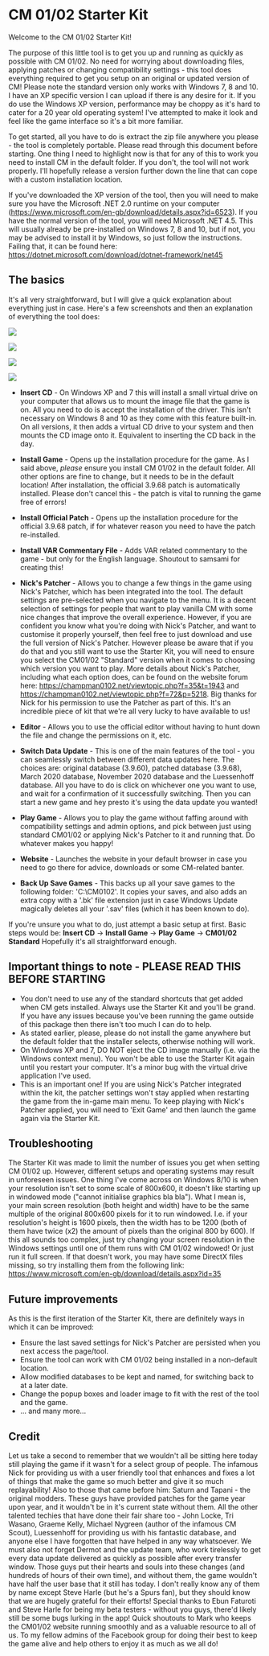# CM 01/02 Starter Kit

Welcome to the CM 01/02 Starter Kit!

The purpose of this little tool is to get you up and running as quickly as possible with CM 01/02. No need for worrying about downloading files, applying patches or changing compatibility settings - this tool does everything required to get you setup on an original or updated version of CM! Please note the standard version only works with Windows 7, 8 and 10. I have an XP specific version I can upload if there is any desire for it.
If you do use the Windows XP version, performance may be choppy as it's hard to cater for a 20 year old operating system! I've attempted to make it look and feel like the game interface so it's a bit more familiar.

To get started, all you have to do is extract the zip file anywhere you please - the tool is completely portable. Please read through this document before starting. One thing I need to highlight now is that for any of this to work you need to install CM in the default folder.
If you don't, the tool will not work properly. I'll hopefully release a version further down the line that can cope with a custom installation location.

If you've downloaded the XP version of the tool, then you will need to make sure you have the Microsoft .NET 2.0 runtime on your computer (https://www.microsoft.com/en-gb/download/details.aspx?id=6523).
If you have the normal version of the tool, you will need Microsoft .NET 4.5. This will usually already be pre-installed on Windows 7, 8 and 10, but if not, you may be advised to
install it by Windows, so just follow the instructions. Failing that, it can be found here: https://dotnet.microsoft.com/download/dotnet-framework/net45

## The basics

It's all very straightforward, but I will give a quick explanation about everything just in case. Here's a few screenshots and then an explanation of everything the tool does:

<p align="left"><img src="https://i.ibb.co/NrWspVh/Main-Menu.png"/></p>

<p align="left"><img src="https://i.ibb.co/28Zw20G/Nick-Patcher-Menu.png"/></p>

<p align="left"><img src="https://i.ibb.co/FVCHRmZ/Version-Menu.png"/></p>

<p align="left"><img src="https://i.ibb.co/rmPXHB1/Play-Menu.png"/></p>

-   **Insert CD** - On Windows XP and 7 this will install a small virtual drive on your computer that allows us to mount the image file that the game is on. All you need to do is accept the installation of the driver. This isn't necessary on Windows 8 and 10 as they come with this feature built-in. On all versions, it then adds a virtual CD drive to your system and then mounts the CD image onto it. Equivalent to inserting the CD back in the day.

-   **Install Game** - Opens up the installation procedure for the game. As I said above, _please_ ensure you install CM 01/02 in the default folder. All other options are fine to change, but it needs to be in the default location! After installation, the official 3.9.68 patch is automatically installed. Please don't cancel this - the patch is vital to running the game free of errors!

-   **Install Official Patch** - Opens up the installation procedure for the official 3.9.68 patch, if for whatever reason you need to have the patch re-installed.

-   **Install VAR Commentary File** - Adds VAR related commentary to the game - but only for the English language. Shoutout to samsami for creating this!

-   **Nick's Patcher** - Allows you to change a few things in the game using Nick's Patcher, which has been integrated into the tool. The default settings are pre-selected when you navigate to the menu. It is a decent selection of settings for people that want to play vanilla CM with some nice changes that improve the overall experience. However, if you are confident you know what you're doing with Nick's Patcher, and want to customise it properly yourself, then feel free to just download and use the full version of Nick's Patcher.
However please be aware that if you do that and you still want to use the Starter Kit, you will need to ensure you select the CM01/02 "Standard" version when it comes to choosing which version you want to play.
More details about Nick's Patcher, including what each option does, can be found on the website forum here: https://champman0102.net/viewtopic.php?f=35&t=1943 and https://champman0102.net/viewtopic.php?f=72&p=5218.
Big thanks for Nick for his permission to use the Patcher as part of this. It's an incredible piece of kit that we're all very lucky to have available to us!

-   **Editor** - Allows you to use the official editor without having to hunt down the file and change the permissions on it, etc.

-   **Switch Data Update** - This is one of the main features of the tool - you can seamlessly switch between different data updates here. The choices are: original database (3.9.60), patched database (3.9.68), March 2020 database, November 2020 database and the Luessenhoff database. All you have to do is click on whichever one you want to use, and wait for a confirmation of it successfully switching. Then you can start a new game and hey presto it's using the data update you wanted!

-   **Play Game** - Allows you to play the game without faffing around with compatibility settings and admin options, and pick between just using standard CM01/02 or applying Nick's Patcher to it and running that. Do whatever makes you happy!

-   **Website** - Launches the website in your default browser in case you need to go there for advice, downloads or some CM-related banter.

-   **Back Up Save Games** - This backs up all your save games to the following folder: 'C:\CM0102'. It copies your saves, and also adds an extra copy with a '.bk' file extension just in case Windows Update magically deletes all your '.sav' files (which it has been known to do).

If you're unsure you what to do, just attempt a basic setup at first. Basic steps would be: **Insert CD** -> **Install Game** -> **Play Game** -> **CM01/02 Standard**
Hopefully it's all straightforward enough.

## Important things to note - PLEASE READ THIS BEFORE STARTING

-   You don't need to use any of the standard shortcuts that get added when CM gets installed. Always use the Starter Kit and you'll be grand. If you have any issues because you've been running the game outside of this package then there isn't too much I can do to help.
-   As stated earlier, please, please do not install the game anywhere but the default folder that the installer selects, otherwise nothing will work.
-   On Windows XP and 7, DO NOT eject the CD image manually (i.e. via the Windows context menu). You won't be able to use the Starter Kit again until you restart your computer. It's a minor bug with the virtual drive application I've used.
-   This is an important one! If you are using Nick's Patcher integrated within the kit, the patcher settings won't stay applied when restarting the game from the in-game main menu. To keep playing with Nick's Patcher applied, you will need to 'Exit Game' and then launch the game again via the Starter Kit.

## Troubleshooting

The Starter Kit was made to limit the number of issues you get when setting CM 01/02 up. However, different setups and operating systems may result in unforeseen issues. One thing I've come across on Windows 8/10 is when your resolution isn't set to some scale of 800x600, it doesn't like starting up in windowed mode ("cannot initialise graphics bla bla"). What I mean is, your main screen resolution (both height and width) have to be the same multiple of the original 800x600 pixels for it to run windowed. I.e. if your resolution's height is 1600 pixels, then the width has to be 1200 (both of them have twice (x2) the amount of pixels than the original 800 by 600). If this all sounds too complex, just try changing your screen resolution in the Windows settings until one of them runs with CM 01/02 windowed! Or just run it full screen. If that doesn't work, you may have some DirectX files missing, so try installing them from the following link: https://www.microsoft.com/en-gb/download/details.aspx?id=35

## Future improvements

As this is the first iteration of the Starter Kit, there are definitely ways in which it can be improved:

-   Ensure the last saved settings for Nick's Patcher are persisted when you next access the page/tool.
-   Ensure the tool can work with CM 01/02 being installed in a non-default location.
-   Allow modified databases to be kept and named, for switching back to at a later date.
-   Change the popup boxes and loader image to fit with the rest of the tool and the game.
-   ... and many more...

## Credit

Let us take a second to remember that we wouldn't all be sitting here today still playing the game if it wasn't for a select group of people.
The infamous Nick for providing us with a user friendly tool that enhances and fixes a lot of things that make the game so much better and give it so much replayability! Also to those that came before him: Saturn and Tapani - the original modders. These guys have provided patches for the game year upon year, and it wouldn't be in it's current state without them.
All the other talented techies that have done their fair share too - John Locke, Tri Wasano, Graeme Kelly, Michael Nygreen (author of the infamous CM Scout), Luessenhoff for providing us with his fantastic database, and anyone else I have forgotten that have helped in any way whatsoever.
We must also not forget Dermot and the update team, who work tirelessly to get every data update delivered as quickly as possible after every transfer window.
Those guys put their hearts and souls into these changes (and hundreds of hours of their own time), and without them, the game wouldn't have half the user base that it still has today. I don't really know any of them by name except Steve Harle (but he's a Spurs fan), but they should know that we are hugely grateful for their efforts!
Special thanks to Ebun Faturoti and Steve Harle for being my beta testers - without you guys, there'd likely still be some bugs lurking in the app!
Quick shoutouts to Mark who keeps the CM01/02 website running smoothly and as a valuable resource to all of us. To my fellow admins of the Facebook group for doing their best to keep the game alive and help others to enjoy it as much as we all do!
